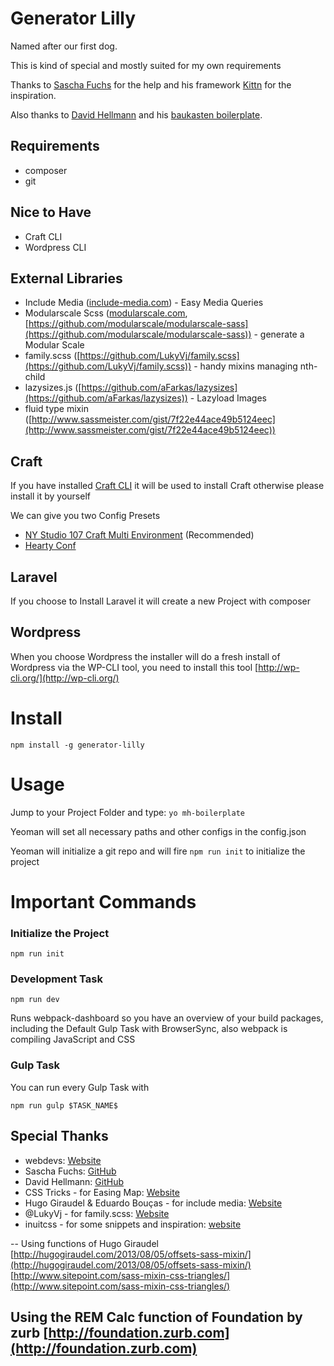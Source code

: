 # Generator Lilly
Named after our first dog.

This is kind of special and mostly suited for my own requirements

Thanks to [Sascha Fuchs](https://github.com/gisu) for the help and his framework [Kittn](https://github.com/kittn/generator-kittn/) for the inspiration.

Also thanks to [David Hellmann](https://github.com/davidhellmann) and his [baukasten boilerplate](https://github.com/davidhellmann/generator-baukasten).

## Requirements
* composer
* git

## Nice to Have
* Craft CLI
* Wordpress CLI

## External Libraries
- Include Media ([include-media.com](http://include-media.com/)) - Easy Media Queries
- Modularscale Scss ([modularscale.com](http://www.modularscale.com/), [https://github.com/modularscale/modularscale-sass](https://github.com/modularscale/modularscale-sass)) - generate a Modular Scale
- family.scss ([https://github.com/LukyVj/family.scss](https://github.com/LukyVj/family.scss)) - handy mixins managing nth-child
- lazysizes.js ([https://github.com/aFarkas/lazysizes](https://github.com/aFarkas/lazysizes)) - Lazyload Images
- fluid type mixin ([http://www.sassmeister.com/gist/7f22e44ace49b5124eec](http://www.sassmeister.com/gist/7f22e44ace49b5124eec))



## Craft
If you have installed [Craft CLI](https://github.com/rsanchez/craft-cli) it will be used to install Craft otherwise please install it by yourself

We can give you two Config Presets
* [NY Studio 107 Craft Multi Environment](https://github.com/nystudio107/craft-multi-environment) (Recommended)
* [Hearty Conf](https://github.com/mmikkel/HeartyConfig-Craft) 


## Laravel
If you choose to Install Laravel it will create a new Project with composer

## Wordpress
When you choose Wordpress the installer will do a 
fresh install of Wordpress via the WP-CLI tool, you need to install this tool [http://wp-cli.org/](http://wp-cli.org/)

# Install

```npm install -g generator-lilly```

# Usage
Jump to your Project Folder and type:
```yo mh-boilerplate```

Yeoman will set all necessary paths and other configs in the config.json

Yeoman will initialize a git repo and will fire `npm run init` to initialize the project

# Important Commands
### Initialize the Project
```
npm run init
```

### Development Task
```
npm run dev
```
Runs webpack-dashboard so you have an overview of your build packages, including the Default Gulp Task with BrowserSync, also webpack is compiling JavaScript and CSS

### Gulp Task
You can run every Gulp Task with
```
npm run gulp $TASK_NAME$
```

## Special Thanks
- webdevs: [Website](http://webdevs.xyz)
- Sascha Fuchs: [GitHub](https://github.com/gisu)
- David Hellmann: [GitHub](https://github.com/davidhellmann)
- CSS Tricks -  for Easing Map: [Website](https://css-tricks.com/snippets/sass/easing-map-get-function/)
- Hugo Giraudel & Eduardo Bouças - for include media: [Website](http://include-media.com/)
- @LukyVj - for family.scss: [Website](http://lukyvj.github.io/family.scss/)
- inuitcss - for some snippets and inspiration: [website](https://github.com/inuitcss/inuitcss)

--
Using functions of Hugo Giraudel
[http://hugogiraudel.com/2013/08/05/offsets-sass-mixin/](http://hugogiraudel.com/2013/08/05/offsets-sass-mixin/)
[http://www.sitepoint.com/sass-mixin-css-triangles/](http://www.sitepoint.com/sass-mixin-css-triangles/)

Using the REM Calc function of Foundation by zurb
[http://foundation.zurb.com](http://foundation.zurb.com)
--
